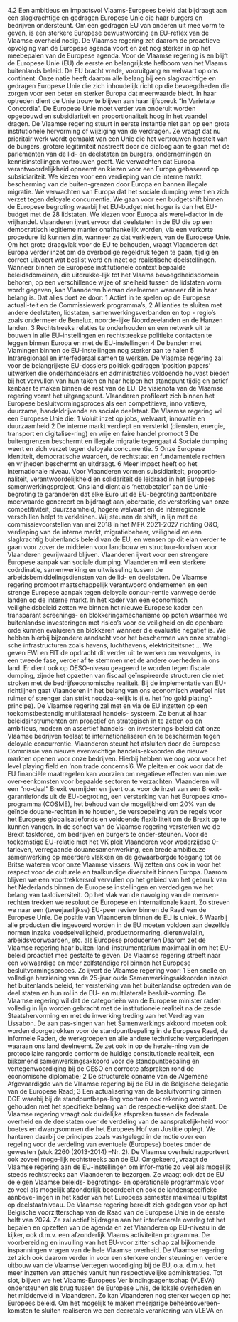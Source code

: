 4.2 Een ambitieus en impactsvol Vlaams-Europees beleid dat bijdraagt aan een slagkrachtige en gedragen Europese Unie die haar burgers en bedrijven ondersteunt. Om een gedragen EU van onderen uit mee vorm te geven, is een sterkere Europese bewustwording en EU-reflex van de Vlaamse overheid nodig. De Vlaamse regering zet daarom de proactieve opvolging van de Europese agenda voort en zet nog sterker in op het meebepalen van de Europese agenda. Voor de Vlaamse regering is en blijft de Europese Unie (EU) de eerste en belangrijkste hefboom van het Vlaams buitenlands beleid. De EU bracht vrede, vooruitgang en welvaart op ons continent. Onze natie heeft daarom alle belang bij een slagkrachtige en gedragen Europese Unie die zich inhoudelijk richt op die bevoegdheden die zorgen voor een beter en sterker Europa dat meerwaarde biedt. In haar optreden dient de Unie trouw te blijven aan haar lijfspreuk “In Varietate Concordia”. De Europese Unie moet verder van onderuit worden opgebouwd en subsidiariteit en proportionaliteit hoog in het vaandel dragen. De Vlaamse regering stuurt in eerste instantie niet aan op een grote institutionele hervorming of wijziging van de verdragen. Ze vraagt dat nu prioritair werk wordt gemaakt van een Unie die het vertrouwen herstelt van de burgers, grotere legitimiteit nastreeft door de dialoog aan te gaan met de parlementen van de lid- en deelstaten en burgers, ondernemingen en kennisinstellingen vertrouwen geeft. We verwachten dat Europa verantwoordelijkheid opneemt en kiezen voor een Europa gebaseerd op subsidiariteit. We kiezen voor een verdieping van de interne markt, bescherming van de buiten-grenzen door Europa en bannen illegale migratie. We verwachten van Europa dat het sociale dumping weert en zich verzet tegen deloyale concurrentie. We gaan voor een budgetshift binnen de Europese begroting waarbij het EU-budget niet hoger is dan het EU-budget met de 28 lidstaten. We kiezen voor Europa als werel-dactor in de vrijhandel. Vlaanderen ijvert ervoor dat deelstaten in de EU die op een democratisch legitieme manier onafhankelijk worden, via een verkorte procedure lid kunnen zijn, wanneer ze dat verkiezen, van de Europese Unie. Om het grote draagvlak voor de EU te behouden, vraagt Vlaanderen dat Europa verder inzet om de overbodige regeldruk tegen te gaan, tijdig en correct uitvoert wat beslist werd en inzet op realistische doelstellingen. Wanneer binnen de Europese institutionele context bepaalde beleidsdomeinen, die uitdrukke-lijk tot het Vlaams bevoegdheidsdomein behoren, op een verschillende wijze of snelheid tussen de lidstaten vorm wordt gegeven, kan Vlaanderen hieraan deelnemen wanneer dit in haar belang is. Dat alles doet ze door: 1 Actief in te spelen op de Europese actuali-teit en de Commissiewerk programma’s, 2 Allianties te sluiten met andere deelstaten, lidstaten, samenwerkingsverbanden en top - regio’s zoals ondermeer de Benelux, noorde-lijke Noordzeelanden en de Hanzen landen. 3 Rechtstreeks relaties te onderhouden en een netwerk uit te bouwen in alle EU-instellingen en rechtstreekse politieke contacten te leggen binnen Europa en met de EU-instellingen 4 De banden met Vlamingen binnen de EU-instellingen nog sterker aan te halen 5 Intraregionaal en interfederaal samen te werken. De Vlaamse regering zal voor de belangrijkste EU-dossiers politiek gedragen ‘position papers’ uitwerken die onderhandelaars en administraties voldoende houvast bieden bij het vervullen van hun taken en haar helpen het standpunt tijdig en actief kenbaar te maken binnen de rest van de EU. De visienota van de Vlaamse regering vormt het uitgangspunt. Vlaanderen profileert zich binnen het Europese besluitvormingsproces als een competitieve, inno vatieve, duurzame, handeldrijvende en sociale deelstaat. De Vlaamse regering wil een Europese Unie die: 1 Voluit inzet op jobs, welvaart, innovatie en duurzaamheid 2 De interne markt verdiept en versterkt (diensten, energie, transport en digitalise-ring) en vrije en faire handel promoot 3 De buitengrenzen beschermt en illegale migratie tegengaat 4 Sociale dumping weert en zich verzet tegen deloyale concurrentie. 5 Onze Europese identiteit, democratische waarden, de rechtstaat en fundamentele rechten en vrijheden beschermt en uitdraagt. 6 Meer impact heeft op het internationale niveau. Voor Vlaanderen vormen subsidiariteit, proportio-naliteit, verantwoordelijkheid en solidariteit de leidraad in het Europees samenwerkingsproject. Ons land dient als ‘nettobetaler’ aan de Unie-begroting te garanderen dat elke Euro uit de EU-begroting aantoonbare meerwaarde genereert en bijdraagt aan jobcreatie, de versterking van onze competitiviteit, duurzaamheid, hogere welvaart en de interregionale verschillen helpt te verkleinen. Wij steunen de shift, in lijn met de commissievoorstellen van mei 2018 in het MFK 2021-2027 richting O&O, verdieping van de interne markt, migratiebeheer, veiligheid en een slagkrachtig buitenlands beleid van de EU, en wensen op dit elan verder te gaan voor zover de middelen voor landbouw en structuur-fondsen voor Vlaanderen gevrijwaard blijven. Vlaanderen ijvert voor een strengere Europese aanpak van sociale dumping. Vlaanderen wil een sterkere coördinatie, samenwerking en uitwisseling tussen de arbeidsbemiddelingsdiensten van de lid- en deelstaten. De Vlaamse regering promoot maatschappelijk verantwoord ondernemen en een strenge Europese aanpak tegen deloyale concur-rentie vanwege derde landen op de interne markt. In het kader van een economisch veiligheidsbeleid zetten we binnen het nieuwe Europese kader een transparant screenings- en blokkeringsmechanisme op poten waarmee we buitenlandse investeringen met risico’s voor de veiligheid en de openbare orde kunnen evalueren en blokkeren wanneer die evaluatie negatief is. We hebben hierbij bijzondere aandacht voor het beschermen van onze strategi-sche infrastructuren zoals havens, luchthavens, elektriciteitsnet … We geven EWI en FIT de opdracht dit verder uit te werken om vervolgens, in een tweede fase, verder af te stemmen met de andere overheden in ons land. Er dient ook op OESO-niveau geageerd te worden tegen fiscale dumping, zijnde het opzetten van fiscaal geïnspireerde structuren die niet stroken met de bedrijfseconomische realiteit. Bij de implementatie van EU-richtlijnen gaat Vlaanderen in het belang van ons economisch weefsel niet ruimer of strenger dan strikt noodza-kelijk is (i.e. het ‘no gold plating’-principe). De Vlaamse regering zal met en via de EU inzetten op een toekomstbestendig multilateraal handels- systeem. Ze benut al haar beleidsinstrumenten om proactief en strategisch in te zetten op en ambitieus, modern en assertief handels- en investerings-beleid dat onze Vlaamse bedrijven toelaat te internationaliseren en te beschermen tegen deloyale concurrentie. Vlaanderen steunt het afsluiten door de Europese Commissie van nieuwe evenwichtige handels-akkoorden die nieuwe markten openen voor onze bedrijven. Hierbij hebben we oog voor voor het level playing field en ‘non trade concerns’6. We pleiten er ook voor dat de EU financiële maatregelen kan voorzien om negatieve effecten van nieuwe over-eenkomsten voor bepaalde sectoren te verzachten. Vlaanderen wil een “no-deal” Brexit vermijden en ijvert o.a. voor de inzet van een Brexit-garantiefonds uit de EU-begroting, een versterking van het Europees kmo-programma (COSME), het behoud van de mogelijkheid om 20% van de geïnde douane-rechten in te houden, de versoepeling van de regels voor het Europees globalisatiefonds en voldoende flexibiliteit om de Brexit op te kunnen vangen. In de schoot van de Vlaamse regering versterken we de Brexit taskforce, om bedrijven en burgers te onder-steunen. Voor de toekomstige EU-relatie met het VK pleit Vlaanderen voor wederzijdse 0-tarieven, verregaande douanesamenwerking, een brede ambitieuze samenwerking op meerdere vlakken en de gewaarborgde toegang tot de Britse wateren voor onze Vlaamse vissers. Wij zetten ons ook in voor het respect voor de culturele en taalkundige diversiteit binnen Europa. Daarom blijven we een voortrekkersrol vervullen op het gebied van het gebruik van het Nederlands binnen de Europese instellingen en verdedigen we het belang van taaldiversiteit. Op het vlak van de navolging van de mensen-rechten trekken we resoluut de Europese en internationale kaart. Zo streven we naar een (tweejaarlijkse) EU-peer review binnen de Raad van de Europese Unie. De positie van Vlaanderen binnen de EU is uniek. 6 Waarbij alle producten die ingevoerd worden in de EU moeten voldoen aan dezelfde normen inzake voedselveiligheid, productnormering, dierenwelzijn, arbeidsvoorwaarden, etc. als Europese producenten Daarom zet de Vlaamse regering haar buiten-land-instrumentarium maximaal in om het EU-beleid proactief mee gestalte te geven. De Vlaamse regering streeft naar een volwaardige en meer zelfstandige rol binnen het Europese besluitvormingsproces. Zo ijvert de Vlaamse regering voor: 1 Een snelle en volledige herziening van de 25-jaar oude Samenwerkingsakkoorden inzake het buitenlands beleid, ter versterking van het buitenlandse optreden van de deel staten en hun rol in de EU- en multilaterale besluit-vorming. De Vlaamse regering wil dat de categorieën van de Europese minister raden volledig in lijn worden gebracht met de institutionele realiteit na de zesde Staatshervorming en met de inwerking treding van het Verdrag van Lissabon. De aan pas-singen van het Samenwerkings akkoord moeten ook worden doorgetrokken voor de standpuntbepaling in de Europese Raad, de informele Raden, de werkgroepen en alle andere technische vergaderingen waaraan ons land deelneemt. Ze zet ook in op de herzie-ning van de protocollaire rangorde conform de huidige constitutionele realiteit, een bijkomend samenwerkingsakkoord voor de standpuntbepaling en vertegenwoordiging bij de OESO en correcte afspraken rond de economische diplomatie; 2 De structurele opname van de Algemene Afgevaardigde van de Vlaamse regering bij de EU in de Belgische delegatie van de Europese Raad; 3 Een actualisering van de besluitvorming binnen DGE waarbij bij de standpuntbepa-ling voortaan ook rekening wordt gehouden met het specifieke belang van de respectie-velijke deelstaat. De Vlaamse regering vraagt ook duidelijke afspraken tussen de federale overheid en de deelstaten over de verdeling van de aansprakelijk-heid voor boetes en dwangsommen die het Europees Hof van Justitie oplegt. We hanteren daarbij de principes zoals vastgelegd in de motie over een regeling voor de verdeling van eventuele (Europese) boetes onder de gewesten (stuk 2260 (2013-2014) –Nr. 2). De Vlaamse overheid rapporteert ook zoveel moge-lijk rechtstreeks aan de EU. Omgekeerd, vraagt de Vlaamse regering aan de EU-instellingen om infor-matie zo veel als mogelijk steeds rechtstreeks aan Vlaanderen te bezorgen. Ze vraagt ook dat de EU de eigen Vlaamse beleids- begrotings- en operationele programma’s voor zo veel als mogelijk afzonderlijk beoordeelt en ook de landenspecifieke aanbeve-lingen in het kader van het Europees semester maximaal uitsplitst op deelstaatniveau. De Vlaamse regering bereidt zich gedegen voor op het Belgische voorzitterschap van de Raad van de Europese Unie in de eerste helft van 2024. Ze zal actief bijdragen aan het interfederale overleg tot het bepalen en opzetten van de agenda en zet Vlaanderen op EU-niveau in de kijker, ook d.m.v. een afzonderlijk Vlaams activiteiten programma. De voorbereiding en invulling van het EU-voor zitter schap zal bijkomende inspanningen vragen van de hele Vlaamse overheid. De Vlaamse regering zet zich ook daarom verder in voor een sterkere onder steuning en verdere uitbouw van de Vlaamse Vertegen woordiging bij de EU, o.a. d.m.v. het meer inzetten van attachés vanuit hun respectievelijke administraties. Tot slot, blijven we het Vlaams-Europees Ver bindingsagentschap (VLEVA) ondersteunen als brug tussen de Europese Unie, de lokale overheden en het middenveld in Vlaanderen. Zo kan Vlaanderen nog sterker wegen op het Europees beleid. Om het mogelijk te maken meerjarige beheersovereen-komsten te sluiten realiseren we een decretale verankering van VLEVA en 